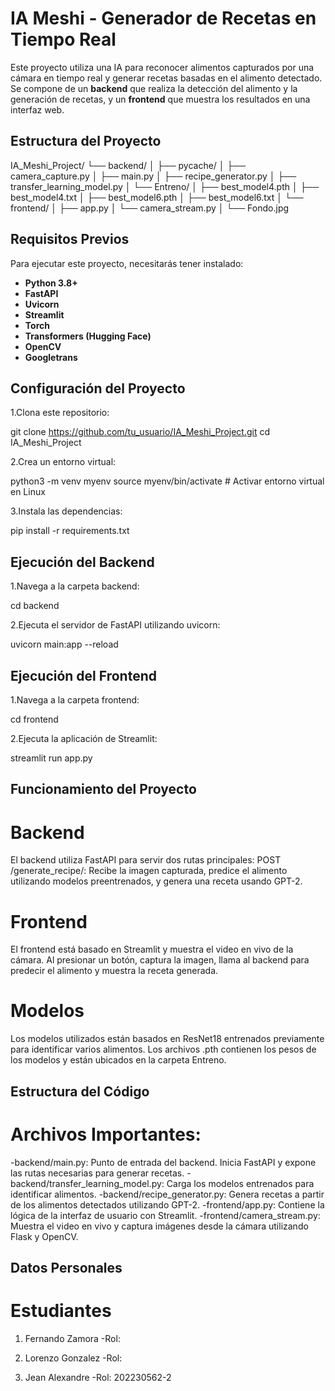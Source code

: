 # IA Meshi - Generador de Recetas en Tiempo Real

Este proyecto utiliza una IA para reconocer alimentos capturados por una cámara en tiempo real y generar recetas basadas en el alimento detectado. Se compone de un **backend** que realiza la detección del alimento y la generación de recetas, y un **frontend** que muestra los resultados en una interfaz web. 

## Estructura del Proyecto

IA_Meshi_Project/ 
└── backend/ │ ├── pycache/ │ ├── camera_capture.py │ ├── main.py │ ├── recipe_generator.py │ ├── transfer_learning_model.py │ 
└── Entreno/ │ ├── best_model4.pth │ ├── best_model4.txt │ ├── best_model6.pth │ ├── best_model6.txt │ 
└── frontend/ │ ├── app.py │ └── camera_stream.py │ 
└── Fondo.jpg


## Requisitos Previos

Para ejecutar este proyecto, necesitarás tener instalado:

- **Python 3.8+**
- **FastAPI**
- **Uvicorn**
- **Streamlit**
- **Torch**
- **Transformers (Hugging Face)**
- **OpenCV**
- **Googletrans**

## Configuración del Proyecto

1.Clona este repositorio:

git clone https://github.com/tu_usuario/IA_Meshi_Project.git
cd IA_Meshi_Project

2.Crea un entorno virtual:

python3 -m venv myenv
source myenv/bin/activate  # Activar entorno virtual en Linux

3.Instala las dependencias:

pip install -r requirements.txt

## Ejecución del Backend

1.Navega a la carpeta backend:

cd backend

2.Ejecuta el servidor de FastAPI utilizando uvicorn:

uvicorn main:app --reload

## Ejecución del Frontend

1.Navega a la carpeta frontend:

cd frontend

2.Ejecuta la aplicación de Streamlit:

streamlit run app.py

## Funcionamiento del Proyecto

# Backend
El backend utiliza FastAPI para servir dos rutas principales:
POST /generate_recipe/: Recibe la imagen capturada, predice el alimento utilizando modelos preentrenados, y genera una receta usando GPT-2.

# Frontend
El frontend está basado en Streamlit y muestra el video en vivo de la cámara. Al presionar un botón, captura la imagen, llama al backend para predecir el alimento y muestra la receta generada.

# Modelos
Los modelos utilizados están basados en ResNet18 entrenados previamente para identificar varios alimentos. Los archivos .pth contienen los pesos de los modelos y están ubicados en la carpeta Entreno.

## Estructura del Código

# Archivos Importantes:
-backend/main.py: Punto de entrada del backend. Inicia FastAPI y expone las rutas necesarias para generar recetas.
-backend/transfer_learning_model.py: Carga los modelos entrenados para identificar alimentos.
-backend/recipe_generator.py: Genera recetas a partir de los alimentos detectados utilizando GPT-2.
-frontend/app.py: Contiene la lógica de la interfaz de usuario con Streamlit.
-frontend/camera_stream.py: Muestra el video en vivo y captura imágenes desde la cámara utilizando Flask y OpenCV.

## Datos Personales

# Estudiantes
1) Fernando Zamora
-Rol:

2) Lorenzo Gonzalez
-Rol:

3) Jean Alexandre
-Rol: 202230562-2





